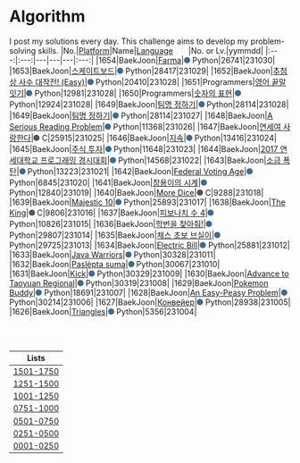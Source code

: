 # Algorithm
I post my solutions every day. This challenge aims to develop my problem-solving skills.
|No.|[Platform](https://github.com/hwahyeon/solved-algorithms/tree/main/attributes/platform)|Name|[Language](https://github.com/hwahyeon/solved-algorithms/tree/main/attributes/language)&nbsp;&nbsp;&nbsp;&nbsp;&nbsp;&nbsp;&nbsp;|No. or Lv.|yymmdd|
|:---:|:---:|---|---|---|:---:|
|1654|BaekJoon|[Farma](https://github.com/hwahyeon/solved-algorithms/blob/main/Python/BaekJoon%202/BaekJoon%20%7C%20Farma.py)|<img src="https://github.com/hwahyeon/solved-algorithms/blob/main/attributes/language/Python.svg" width="11" height="11"/> Python|26741|231030|
|1653|BaekJoon|[스케이트보드](https://github.com/hwahyeon/solved-algorithms/blob/main/Python/BaekJoon%202/BaekJoon%20%7C%20%EC%8A%A4%EC%BC%80%EC%9D%B4%ED%8A%B8%EB%B3%B4%EB%93%9C.py)|<img src="https://github.com/hwahyeon/solved-algorithms/blob/main/attributes/language/Python.svg" width="11" height="11"/> Python|28417|231029|
|1652|BaekJoon|[추첨상 사수 대작전! (Easy)](https://github.com/hwahyeon/solved-algorithms/blob/main/Python/BaekJoon%202/BaekJoon%20%7C%20%EC%B6%94%EC%B2%A8%EC%83%81%20%EC%82%AC%EC%88%98%20%EB%8C%80%EC%9E%91%EC%A0%84!%20(Easy).py)|<img src="https://github.com/hwahyeon/solved-algorithms/blob/main/attributes/language/Python.svg" width="11" height="11"/> Python|20410|231028|
|1651|Programmers|[영어 끝말잇기](https://github.com/hwahyeon/solved-algorithms/blob/main/Python/Programmers%20%7C%20%EC%98%81%EC%96%B4%20%EB%81%9D%EB%A7%90%EC%9E%87%EA%B8%B0.py)|<img src="https://github.com/hwahyeon/solved-algorithms/blob/main/attributes/language/Python.svg" width="11" height="11"/> Python|12981|231028|
|1650|Programmers|[숫자의 표현](https://github.com/hwahyeon/solved-algorithms/blob/main/Python/Programmers%20%7C%20%EC%88%AB%EC%9E%90%EC%9D%98%20%ED%91%9C%ED%98%84.py)|<img src="https://github.com/hwahyeon/solved-algorithms/blob/main/attributes/language/Python.svg" width="11" height="11"/> Python|12924|231028|
|1649|BaekJoon|[팀명 정하기](https://github.com/hwahyeon/solved-algorithms/blob/main/Python/BaekJoon%202/BaekJoon%20%7C%20%ED%8C%80%EB%AA%85%20%EC%A0%95%ED%95%98%EA%B8%B0%20.py)|<img src="https://github.com/hwahyeon/solved-algorithms/blob/main/attributes/language/Python.svg" width="11" height="11"/> Python|28114|231028|
|1649|BaekJoon|[팀명 정하기](https://github.com/hwahyeon/solved-algorithms/blob/main/Python/BaekJoon%202/BaekJoon%20%7C%20%ED%8C%80%EB%AA%85%20%EC%A0%95%ED%95%98%EA%B8%B0%20.py)|<img src="https://github.com/hwahyeon/solved-algorithms/blob/main/attributes/language/Python.svg" width="11" height="11"/> Python|28114|231027|
|1648|BaekJoon|[A Serious Reading Problem](https://github.com/hwahyeon/solved-algorithms/blob/main/Python/BaekJoon%202/BaekJoon%20%7C%20A%20Serious%20Reading%20Problem.py)|<img src="https://github.com/hwahyeon/solved-algorithms/blob/main/attributes/language/Python.svg" width="11" height="11"/> Python|11368|231026|
|1647|BaekJoon|[연세여 사랑한다](https://github.com/hwahyeon/solved-algorithms/blob/main/C/BaekJoon%20%7C%20%EC%97%B0%EC%84%B8%EC%97%AC%20%EC%82%AC%EB%9E%91%ED%95%9C%EB%8B%A4.c)|<img src="https://github.com/hwahyeon/solved-algorithms/blob/main/attributes/language/C.svg" width="11" height="11"/> C|25915|231025|
|1646|BaekJoon|[지속](https://github.com/hwahyeon/solved-algorithms/blob/main/Python/BaekJoon%202/BaekJoon%20%7C%20%EC%A7%80%EC%86%8D.py)|<img src="https://github.com/hwahyeon/solved-algorithms/blob/main/attributes/language/Python.svg" width="11" height="11"/> Python|13416|231024|
|1645|BaekJoon|[주식 투자](https://github.com/hwahyeon/solved-algorithms/blob/main/Python/BaekJoon%202/BaekJoon%20%7C%20%EC%A3%BC%EC%8B%9D%20%ED%88%AC%EC%9E%90.py)|<img src="https://github.com/hwahyeon/solved-algorithms/blob/main/attributes/language/Python.svg" width="11" height="11"/> Python|11648|231023|
|1644|BaekJoon|[2017 연세대학교 프로그래밍 경시대회](https://github.com/hwahyeon/solved-algorithms/blob/main/Python/BaekJoon%202/BaekJoon%20%7C%202017%20%EC%97%B0%EC%84%B8%EB%8C%80%ED%95%99%EA%B5%90%20%ED%94%84%EB%A1%9C%EA%B7%B8%EB%9E%98%EB%B0%8D%20%EA%B2%BD%EC%8B%9C%EB%8C%80%ED%9A%8C.py)|<img src="https://github.com/hwahyeon/solved-algorithms/blob/main/attributes/language/Python.svg" width="11" height="11"/> Python|14568|231022|
|1643|BaekJoon|[소금 폭탄](https://github.com/hwahyeon/solved-algorithms/blob/main/Python/BaekJoon%202/BaekJoon%20%7C%20%EC%86%8C%EA%B8%88%20%ED%8F%AD%ED%83%84.py)|<img src="https://github.com/hwahyeon/solved-algorithms/blob/main/attributes/language/Python.svg" width="11" height="11"/> Python|13223|231021|
|1642|BaekJoon|[Federal Voting Age](https://github.com/hwahyeon/solved-algorithms/blob/main/Python/BaekJoon%202/BaekJoon%20%7C%20Federal%20Voting%20Age.py)|<img src="https://github.com/hwahyeon/solved-algorithms/blob/main/attributes/language/Python.svg" width="11" height="11"/> Python|6845|231020|
|1641|BaekJoon|[창용이의 시계](https://github.com/hwahyeon/solved-algorithms/blob/main/Python/BaekJoon%202/BaekJoon%20%7C%20%EC%B0%BD%EC%9A%A9%EC%9D%B4%EC%9D%98%20%EC%8B%9C%EA%B3%84.py)|<img src="https://github.com/hwahyeon/solved-algorithms/blob/main/attributes/language/Python.svg" width="11" height="11"/> Python|12840|231019|
|1640|BaekJoon|[More Dice](https://github.com/hwahyeon/solved-algorithms/blob/main/C/BaekJoon%20%7C%20More%20Dice.c)|<img src="https://github.com/hwahyeon/solved-algorithms/blob/main/attributes/language/C.svg" width="11" height="11"/> C|9288|231018|
|1639|BaekJoon|[Majestic 10](https://github.com/hwahyeon/solved-algorithms/blob/main/Python/BaekJoon%202/BaekJoon%20%7C%20Majestic%2010.py)|<img src="https://github.com/hwahyeon/solved-algorithms/blob/main/attributes/language/Python.svg" width="11" height="11"/> Python|25893|231017|
|1638|BaekJoon|[The King](https://github.com/hwahyeon/solved-algorithms/blob/main/C/BaekJoon%20%7C%20The%20King.c)|<img src="https://github.com/hwahyeon/solved-algorithms/blob/main/attributes/language/C.svg" width="11" height="11"/> C|9806|231016|
|1637|BaekJoon|[피보나치 수 4](https://github.com/hwahyeon/solved-algorithms/blob/main/Python/BaekJoon%202/BaekJoon%20%7C%20%ED%94%BC%EB%B3%B4%EB%82%98%EC%B9%98%20%EC%88%98%204.py)|<img src="https://github.com/hwahyeon/solved-algorithms/blob/main/attributes/language/Python.svg" width="11" height="11"/> Python|10826|231015|
|1636|BaekJoon|[학번을 찾아줘!](https://github.com/hwahyeon/solved-algorithms/blob/main/Python/BaekJoon%202/BaekJoon%20%7C%20%ED%95%99%EB%B2%88%EC%9D%84%20%EC%B0%BE%EC%95%84%EC%A4%98!.py)|<img src="https://github.com/hwahyeon/solved-algorithms/blob/main/attributes/language/Python.svg" width="11" height="11"/> Python|29807|231014|
|1635|BaekJoon|[체스 초보 브실이](https://github.com/hwahyeon/solved-algorithms/blob/main/Python/BaekJoon%202/BaekJoon%20%7C%20%EC%B2%B4%EC%8A%A4%20%EC%B4%88%EB%B3%B4%20%EB%B8%8C%EC%8B%A4%EC%9D%B4.py)|<img src="https://github.com/hwahyeon/solved-algorithms/blob/main/attributes/language/Python.svg" width="11" height="11"/> Python|29725|231013|
|1634|BaekJoon|[Electric Bill](https://github.com/hwahyeon/solved-algorithms/blob/main/Python/BaekJoon%202/BaekJoon%20%7C%20Electric%20Bill.py)|<img src="https://github.com/hwahyeon/solved-algorithms/blob/main/attributes/language/Python.svg" width="11" height="11"/> Python|25881|231012|
|1633|BaekJoon|[Java Warriors](https://github.com/hwahyeon/solved-algorithms/blob/main/Python/BaekJoon%202/BaekJoon%20%7C%20Java%20Warriors.py)|<img src="https://github.com/hwahyeon/solved-algorithms/blob/main/attributes/language/Python.svg" width="11" height="11"/> Python|30328|231011|
|1632|BaekJoon|[Paslėpta suma](https://github.com/hwahyeon/solved-algorithms/blob/main/Python/BaekJoon%202/BaekJoon%20%7C%20Pasl%C4%97pta%20suma.py)|<img src="https://github.com/hwahyeon/solved-algorithms/blob/main/attributes/language/Python.svg" width="11" height="11"/> Python|30067|231010|
|1631|BaekJoon|[Kick](https://github.com/hwahyeon/solved-algorithms/blob/main/Python/BaekJoon%202/BaekJoon%20%7C%20Kick.py)|<img src="https://github.com/hwahyeon/solved-algorithms/blob/main/attributes/language/Python.svg" width="11" height="11"/> Python|30329|231009|
|1630|BaekJoon|[Advance to Taoyuan Regional](https://github.com/hwahyeon/solved-algorithms/blob/main/Python/BaekJoon%202/Baekjoon%20%7C%20Advance%20to%20Taoyuan%20Regional.py)|<img src="https://github.com/hwahyeon/solved-algorithms/blob/main/attributes/language/Python.svg" width="11" height="11"/> Python|30319|231008|
|1629|BaekJoon|[Pokemon Buddy](https://github.com/hwahyeon/solved-algorithms/blob/main/Python/BaekJoon%202/BaekJoon%20%7C%20Pokemon%20Buddy.py)|<img src="https://github.com/hwahyeon/solved-algorithms/blob/main/attributes/language/Python.svg" width="11" height="11"/> Python|18691|231007|
|1628|BaekJoon|[An Easy-Peasy Problem](https://github.com/hwahyeon/solved-algorithms/blob/main/Python/BaekJoon%202/BaekJoon%20%7C%20An%20Easy-Peasy%20Problem.py)|<img src="https://github.com/hwahyeon/solved-algorithms/blob/main/attributes/language/Python.svg" width="11" height="11"/> Python|30214|231006|
|1627|BaekJoon|[Конвейер](https://github.com/hwahyeon/solved-algorithms/blob/main/Python/BaekJoon%202/BaekJoon%20%7C%20%D0%9A%D0%BE%D0%BD%D0%B2%D0%B5%D0%B9%D0%B5%D1%80.py)|<img src="https://github.com/hwahyeon/solved-algorithms/blob/main/attributes/language/Python.svg" width="11" height="11"/> Python|28938|231005|
|1626|BaekJoon|[Triangles](https://github.com/hwahyeon/solved-algorithms/blob/main/Python/BaekJoon%202/BaekJoon%20%7C%20Triangles.py)|<img src="https://github.com/hwahyeon/solved-algorithms/blob/main/attributes/language/Python.svg" width="11" height="11"/> Python|5356|231004|

<br/>
<br/>

|Lists|
|:---:|
|[1501-1750](https://github.com/hwahyeon/solved-algorithms/blob/main/lists/1501-1750.md)|
|[1251-1500](https://github.com/hwahyeon/solved-algorithms/blob/main/lists/1251-1500.md)|
|[1001-1250](https://github.com/hwahyeon/solved-algorithms/blob/main/lists/1001-1250.md)|
|[0751-1000](https://github.com/hwahyeon/solved-algorithms/blob/main/lists/0751-1000.md)|
|[0501-0750](https://github.com/hwahyeon/solved-algorithms/blob/main/lists/0501-0750.md)|
|[0251-0500](https://github.com/hwahyeon/solved-algorithms/blob/main/lists/0251-0500.md)|
|[0001-0250](https://github.com/hwahyeon/solved-algorithms/blob/main/lists/0001-0250.md)|


<!-- <details>
<summary>Hide/Show</summary>
</details> -->
